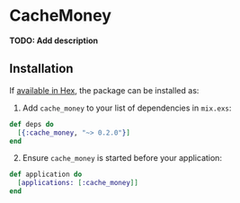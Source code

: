 # CacheMoney

**TODO: Add description**

## Installation

If [available in Hex](https://hex.pm/docs/publish), the package can be installed as:

  1. Add `cache_money` to your list of dependencies in `mix.exs`:

  ```elixir
  def deps do
    [{:cache_money, "~> 0.2.0"}]
  end
  ```

  2. Ensure `cache_money` is started before your application:

  ```elixir
  def application do
    [applications: [:cache_money]]
  end
  ```

